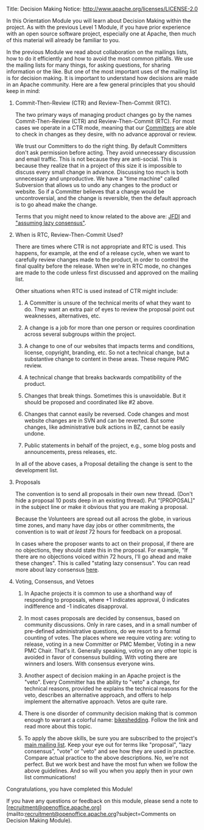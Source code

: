 Title:     Decision Making
Notice: http://www.apache.org/licenses/LICENSE-2.0

In this Orientation Module you will learn about Decision Making within the project. As with the previous Level 1 Module, if you have prior experience with an open source software project, especially one at Apache, then much of this material will already be familiar to you.

In the previous Module we read about collaboration on the mailings lists, how to do it efficiently and how to avoid the most common pitfalls. We use the mailing lists for many things, for asking questions, for sharing information or the like. But one of the most important uses of the mailing list is for decision making. It is important to understand how decisions are made in an Apache community. Here are a few general principles that you should keep in mind:

1. Commit-Then-Review (CTR) and Review-Then-Commit (RTC).

   The two primary ways of managing product changes go by the names Commit-Then-Review (CTR) and Review-Then-Commit (RTC). For most cases we operate in a CTR mode, meaning that our [Committers](https://www.apache.org/foundation/how-it-works.html#committers) are able to check in changes as they desire, with no advance approval or review.

   We trust our Committers to do the right thing. By default Committers don't ask permission before acting. They avoid unnecessary discussion and email traffic. This is not because they are anti-social. This is because they realize that in a project of this size it is impossible to discuss every small change in advance. Discussing too much is both 
   unnecessary and unproductive. We have a "time machine" called Subversion that allows us to undo any changes to the product or website. So if a Committer believes that a change would be uncontroversial, and the change is reversible, then the default approach is to go ahead make the change.

   Terms that you might need to know related to the above are: [JFDI](https://www.urbandictionary.com/define.php?term=JFDI) and ["assuming lazy consensus"](https://www.apache.org/foundation/glossary.html#LazyConsensus).

2. When is RTC, Review-Then-Commit Used?

   There are times where CTR is not appropriate and RTC is used. This happens, for example, at the end of a release cycle, when we want to carefully review changes made to the product, in order to control the final quality before the release. When we're in RTC mode, no changes are made to the code unless first discussed and approved on the mailing list.

   Other situations when RTC is used instead of CTR might include:

   1. A Committer is unsure of the technical merits of what they want to do. They want
      an extra pair of eyes to review the proposal point out weaknesses, alternatives, etc.

   2. A change is a job for more than one person or requires coordination across several
      subgroups within the project.

   3. A change to one of our websites that impacts terms and conditions, license,
      copyright, branding, etc. So not a technical change, but a substantive change to
      content in these areas. These require PMC review.

   4. A technical change that breaks backwards compatibility of the product.

   5. Changes that break things. Sometimes this is unavoidable. But it should be
      proposed and coordinated like #2 above.

   6. Changes that cannot easily be reversed. Code changes and most website changes are
      in SVN and can be reverted. But some changes, like administrative bulk actions in
      BZ, cannot be easily undone.

   7. Public statements in behalf of the project, e.g., some blog posts and
      announcements, press releases, etc.

   In all of the above cases, a Proposal detailing the change is sent to the development
   list.

3. Proposals

   The convention is to send all proposals in their own new thread. (Don't hide a proposal 10 posts deep in an existing thread). Put "[PROPOSAL]" in the subject line or make it obvious that you are making a proposal.

   Because the Volunteers are spread out all across the globe, in various time zones, and many have day jobs or other commitments, the convention is to wait *at least* 72 hours for feedback on a proposal.

   In cases where the proposer wants to act on their proposal, if there are no objections, they should state this in the proposal. For example, "If there are no objections voiced within 72 hours, I'll go ahead and make these changes". This is called "stating lazy consensus". You can read more about lazy consensus [here](/docs/governance/lazyConsensus.html).

4. Voting, Consensus, and Vetoes

   1. In Apache projects it is common to use a shorthand way of responding to proposals, where +1 indicates approval, 0 indicates indifference and -1 indicates disapproval.

   2. In most cases proposals are decided by consensus, based on community discussions. Only in rare cases, and in a small number of pre-defined administrative questions, do we resort to a formal counting of votes. The places where we require voting are: voting to release, voting in a new Committer or PMC Member, Voting in a new PMC Chair. That's it. Generally speaking, voting on any other topic is avoided in favor of consensus building. With voting there are winners and losers. With consensus everyone wins.

   3. Another aspect of decision making in an Apache project is the "veto". Every Committer has the ability to "veto" a change, for technical reasons, provided he explains the technical reasons for the veto, describes an alternative approach, and offers to help implement the alternative approach. Vetos are quite rare.

   4. There is one disorder of community decision making that is common enough to warrant a colorful name: [bikeshedding](http://bikeshed.com/). Follow the link and read more about this topic.

   5. To apply the above skills, be sure you are subscribed to the project's [main mailing list](/mailing-lists.html#development-mailing-list-public). Keep your eye out for terms like "proposal", "lazy consensus", "vote" or "veto" and see how they are used in practice. Compare actual practice to the above descriptions. No, we're not perfect. But we work best and have the most fun when we follow the above guidelines. And so will you when you apply then in your own list communications!

Congratulations, you have completed this Module!

If you have any questions or feedback on this module, please send a note to [recruitment@openoffice.apache.org](mailto:recruitment@openoffice.apache.org?subject=Comments on Decision Making Module).
